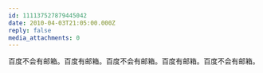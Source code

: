 ```yaml
---
id: 111137527879445042
date: 2010-04-03T21:05:00.000Z
reply: false
media_attachments: 0
---
```


百度不会有邮箱。百度有邮箱。百度不会有邮箱。百度有邮箱。百度不会有邮箱。 ​​​​

